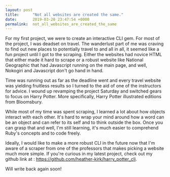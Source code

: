 ```yaml
---
layout: post
title:      "Not all websites are created the same."
date:       2019-03-20 23:47:54 +0000
permalink:  not_all_websites_are_created_the_same
---
```



For my first project, we were to create an interactive CLI gem. For most of the project, I was deadset on travel. The wanderlust part of me was craving to find out new places to potentially travel to and all in all, it seemed like a fun project until I got to the scraping. Either the websites had novice HTML that either made it hard to scrape or a robust website like National Geographic that had Javascript running on the main page, and well, Nokogiri and Javascript don't go hand in hand. 

Time was running out as far as the deadline went and every travel website was yielding fruitless results so I turned to the aid of one of the instructors for advice. I wound up revamping the project Saturday and switched gears to focus on Harry Potter. More specifically, Harry Potter illustrated editions from Bloomsbury. 

While most of my time was spent scraping, I learned a lot about how objects interact with each other. It's hard to wrap your mind around how a word can be an object and can refer to its self and to think outside the box. Once you can grasp that and well, I'm still learning, it's much easier to comprehend Ruby's concepts and to code freely. 

Ideally, I would like to make a more robust CLI in the future now that I'm aware of a scraper from one of the professors that makes picking a website much more simple. If you're curious in my latest project, check out my github link at : https://github.com/heather-kirk/harry_potter_cli. 

Will write back again soon!

